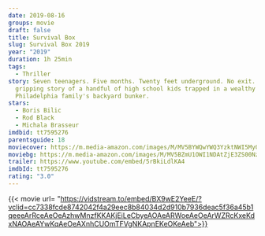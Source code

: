 ```yaml
---
date: 2019-08-16
groups: movie
draft: false
title: Survival Box
slug: Survival Box 2019
year: "2019"
duration: 1h 25min
tags:
  - Thriller
story: Seven teenagers. Five months. Twenty feet underground. No exit. The
  gripping story of a handful of high school kids trapped in a wealthy
  Philadelphia family's backyard bunker.
stars:
  - Boris Bilic
  - Rod Black
  - Michala Brasseur
imdbid: tt7595276
parentsguide: 18
moviecover: https://m.media-amazon.com/images/M/MV5BYWQwYWQ3YzktNWI5My00ZWE0LWI3ZGEtYTczMGI0ZGUzZGU1XkEyXkFqcGdeQXVyMTAzOTYyMDc2._V1_FMjpg_UX938_.jpg
moviebg: https://m.media-amazon.com/images/M/MV5BZmU1OWI1NDAtZjE3ZS00NzE0LTljYTEtNTBjMmViNTM4ZWM0XkEyXkFqcGdeQXVyMTAzOTYyNDc1._V1_FMjpg_UX1280_.jpg
trailer: https://www.youtube.com/embed/5rBkiLdlKA4
imdbId: tt7595276
rating: "3.0"
---
```


{{< movie url= "https://vidstream.to/embed/BX9wE2YeeE/?vclid=cc7338fcde8742042f4a29eec8b84034d2d910b7936deac5f36a45b1qeeeArRceAeOeAzhwMnzfKKAKjEiLeCbyeAOAeARWoeAeOeArWZRcKxeKdxNAOAeAYwKqAeOeAXnhCUOmTFVgNKApnEKeOKeAeb">}}
